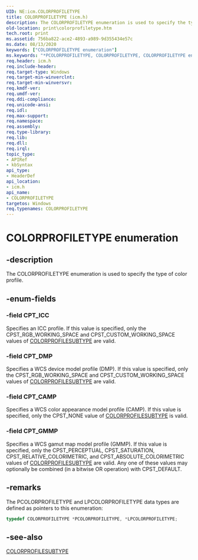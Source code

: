 ```yaml
---
UID: NE:icm.COLORPROFILETYPE
title: COLORPROFILETYPE (icm.h)
description: The COLORPROFILETYPE enumeration is used to specify the type of color profile.
old-location: print\colorprofiletype.htm
tech.root: print
ms.assetid: 756ba822-ace2-4893-a989-9d355434e57c
ms.date: 08/13/2020
keywords: ["COLORPROFILETYPE enumeration"]
ms.keywords: "*PCOLORPROFILETYPE, COLORPROFILETYPE, COLORPROFILETYPE enumeration [Print Devices], CPT_CAMP, CPT_DMP, CPT_GMMP, CPT_ICC, colorfnc_409d0d83-91ea-408a-8970-4de6e9cf94eb.xml, icm/COLORPROFILETYPE, icm/CPT_CAMP, icm/CPT_DMP, icm/CPT_GMMP, icm/CPT_ICC, print.colorprofiletype"
req.header: icm.h
req.include-header: 
req.target-type: Windows
req.target-min-winverclnt:
req.target-min-winversvr: 
req.kmdf-ver: 
req.umdf-ver: 
req.ddi-compliance: 
req.unicode-ansi: 
req.idl: 
req.max-support: 
req.namespace: 
req.assembly: 
req.type-library: 
req.lib: 
req.dll: 
req.irql: 
topic_type:
- APIRef
- kbSyntax
api_type:
- HeaderDef
api_location:
- icm.h
api_name:
- COLORPROFILETYPE
targetos: Windows
req.typenames: COLORPROFILETYPE
---
```


# COLORPROFILETYPE enumeration

## -description

The COLORPROFILETYPE enumeration is used to specify the type of color profile.

## -enum-fields

### -field CPT_ICC

Specifies an ICC profile. If this value is specified, only the CPST_RGB_WORKING_SPACE and CPST_CUSTOM_WORKING_SPACE values of [COLORPROFILESUBTYPE](/previous-versions/ff546012(v=vs.85)) are valid.

### -field CPT_DMP

Specifies a WCS device model profile (DMP). If this value is specified, only the CPST_RGB_WORKING_SPACE and CPST_CUSTOM_WORKING_SPACE values of [COLORPROFILESUBTYPE](/previous-versions/ff546012(v=vs.85)) are valid.

### -field CPT_CAMP

Specifies a WCS color appearance model profile (CAMP). If this value is specified, only the CPST_NONE value of [COLORPROFILESUBTYPE](/previous-versions/ff546012(v=vs.85)) is valid.

### -field CPT_GMMP

Specifies a WCS gamut map model profile (GMMP). If this value is specified, only the CPST_PERCEPTUAL, CPST_SATURATION, CPST_RELATIVE_COLORIMETRIC, and CPST_ABSOLUTE_COLORIMETRIC values of [COLORPROFILESUBTYPE](/previous-versions/ff546012(v=vs.85)) are valid. Any one of these values may optionally be combined (in a bitwise OR operation) with CPST_DEFAULT.

## -remarks

The PCOLORPROFILETYPE and LPCOLORPROFILETYPE data types are defined as pointers to this enumeration:

```cpp
typedef COLORPROFILETYPE *PCOLORPROFILETYPE, *LPCOLORPROFILETYPE;
```

## -see-also

[COLORPROFILESUBTYPE](/previous-versions/ff546012(v=vs.85))